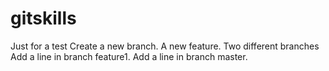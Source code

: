 # gitskills
Just for a test
Create a new branch.
A new feature.
Two different branches
Add a line in branch feature1.
Add a line in branch master.
